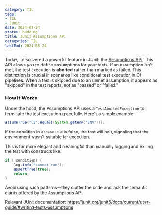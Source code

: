 ```yaml
---
category: TIL
tags:
- TIL
- JUnit
date: 2024-08-24
status: budding
title: JUnit Assumptions API
categories: TIL
lastMod: 2024-08-24
---
```

Today, I discovered a powerful feature in JUnit: the [Assumptions API](https://junit.org/junit5/docs/5.0.0/api/org/junit/jupiter/api/Assumptions.html). This API allows you to define assumptions for your tests. If an assumption isn't met, the test execution is **aborted** rather than marked as failed. This distinction is crucial in scenarios like conditional test execution in CI pipelines. When a test is skipped due to an unmet assumption, it appears as "skipped" in the test reports, not as "passed" or "failed."

### How It Works

Under the hood, the Assumptions API uses a `TestAbortedException` to terminate the test execution gracefully. Here's a simple example:

```java
assumeTrue("CI".equals(System.getenv("ENV")));
```

If the condition in `assumeTrue` is false, the test will halt, signaling that the environment wasn't suitable for execution.

This is far more elegant and meaningful than manually logging and exiting the test with constructs like:

```java
if (!condition) {
    log.info("cannot run");
    assertTrue(true);
    return;
}
```

Avoid using such patterns—they clutter the code and lack the semantic clarity offered by the Assumptions API.

Relevant JUnit documentation: https://junit.org/junit5/docs/current/user-guide/#writing-tests-assumptions

